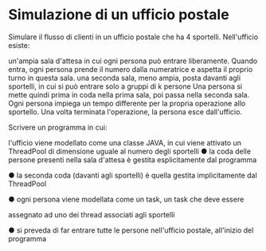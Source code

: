 # Simulazione di un ufficio postale
Simulare il flusso di clienti in un ufficio postale che ha 4 sportelli. Nell'ufficio esiste:

un'ampia sala d'attesa in cui ogni persona può entrare liberamente. Quando entra, ogni persona prende il numero dalla numeratrice e aspetta il proprio turno in questa sala.
una seconda sala, meno ampia, posta davanti agli sportelli, in cui si può entrare solo a gruppi di k persone
Una persona si mette quindi prima in coda nella prima sala, poi passa nella seconda sala.
Ogni persona impiega un tempo differente per la propria operazione allo sportello. Una volta terminata l'operazione, la persona esce dall'ufficio.

Scrivere un programma in cui:

l'ufficio viene modellato come una classe JAVA, in cui viene attivato un ThreadPool di dimensione uguale al numero degli sportelli
● la coda delle persone presenti nella sala d'attesa è gestita esplicitamente dal programma

● la seconda coda (davanti agli sportelli) è quella gestita implicitamente dal ThreadPool

● ogni persona viene modellata come un task, un task che deve essere

assegnato ad uno dei thread associati agli sportelli

● si preveda di far entrare tutte le persone nell'ufficio postale, all'inizio del programma
